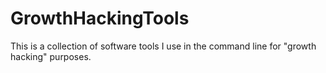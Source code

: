# GrowthHackingTools

This is a collection of software tools I use in the command line for "growth hacking" purposes. 
